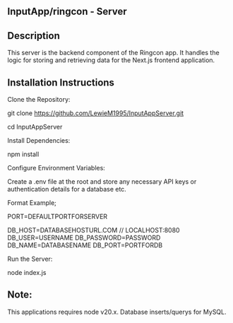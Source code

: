 ## InputApp/ringcon - Server
## Description 
This server is the backend component of the Ringcon app. It handles the logic for storing and retrieving data for the Next.js frontend application.

## Installation Instructions
Clone the Repository:

git clone https://github.com/LewieM1995/InputAppServer.git

cd InputAppServer

Install Dependencies:

npm install

Configure Environment Variables:

Create a .env file at the root and store any necessary API keys or authentication details for a database etc.

Format Example;

PORT=DEFAULTPORTFORSERVER

DB_HOST=DATABASEHOSTURL.COM // LOCALHOST:8080 
DB_USER=USERNAME
DB_PASSWORD=PASSWORD
DB_NAME=DATABASENAME
DB_PORT=PORTFORDB

Run the Server:

node index.js

## Note:
This applications requires node v20.x. Database inserts/querys for MySQL.
